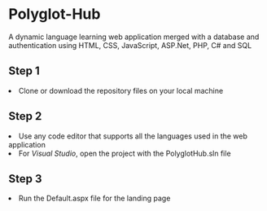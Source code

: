 # Polyglot-Hub
A dynamic language learning web application merged with a database and authentication using HTML, CSS, JavaScript, ASP.Net, PHP, C# and SQL

<h2>Step 1</h2>
<li>Clone or download the repository files on your local machine</li>
<h2>Step 2</h2>
<li>Use any code editor that supports all the languages used in the web application</li>
<li>For <i>Visual Studio</i>, open the project with the PolyglotHub.sln file</li>
<h2>Step 3</h2>
<li>Run the Default.aspx file for the landing page</li>
